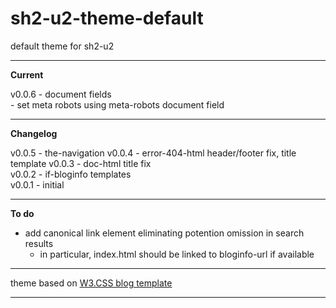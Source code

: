 # sh2-u2-theme-default

default theme for sh2-u2

---

**Current**

v0.0.6 - document fields <!-- 2017/08/04  8:59 -->  
\- set meta robots using meta-robots document field

---

**Changelog**

v0.0.5 - the-navigation <!-- 2017/08/03  8:49 -->
v0.0.4 - error-404-html header/footer fix, title template
v0.0.3 - doc-html title fix  
v0.0.2 - if-bloginfo templates   
v0.0.1 - initial 

---

**To do**

- add canonical link element eliminating potention omission in search results
  + in particular, index.html should be linked to bloginfo-url if available

---

theme 
based on [W3.CSS blog template](https://www.w3schools.com/w3css/tryw3css_templates_blog.htm)

---
